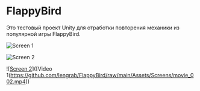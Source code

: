 # FlappyBird
 
Это тестовый проект Unity для отработки повторения механики из популярной игры FlappyBird.

![Screen 1](https://github.com/lengrab/FlappyBird/raw/main/Assets/Screens/1.PNG)

![Screen 2](https://github.com/lengrab/FlappyBird/raw/main/Assets/Screens/2.PNG)

![[Screen 2](https://github.com/lengrab/FlappyBird/raw/main/Assets/Screens/2.PNG)]([Video 1(https://github.com/lengrab/FlappyBird/raw/main/Assets/Screens/movie_002.mp4))

